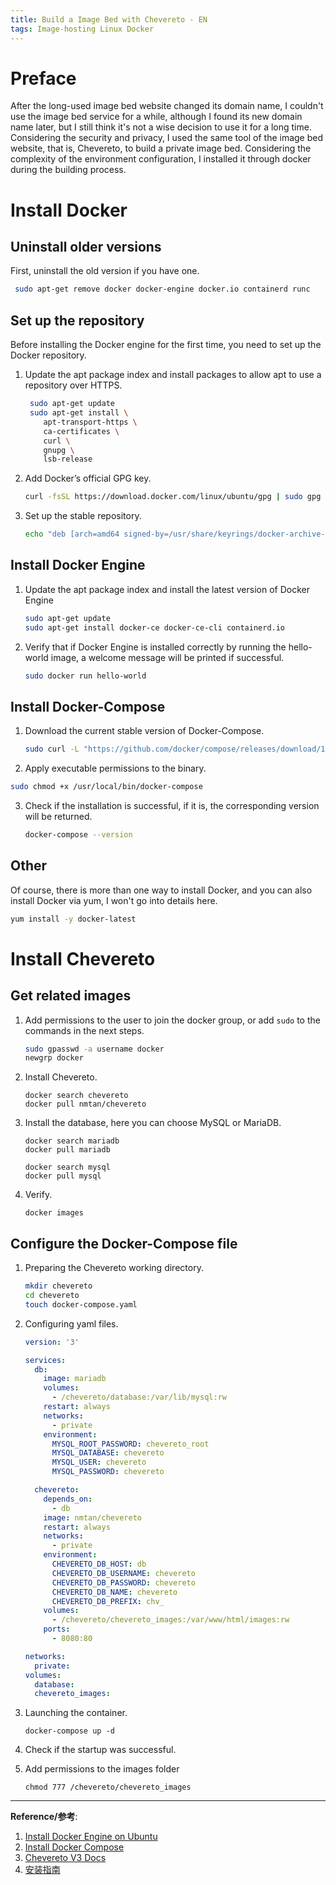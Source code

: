 ```yaml
---
title: Build a Image Bed with Chevereto - EN
tags: Image-hosting Linux Docker
---
```


# Preface

After the long-used image bed website changed its domain name, I couldn't use the image bed service for a while, although I found its new domain name later, but I still think it's not a wise decision to use it for a long time. Considering the security and privacy, I used the same tool of the image bed website, that is, Chevereto, to build a private image bed. Considering the complexity of the environment configuration, I installed it through docker during the building process.

# Install Docker

## Uninstall older versions

First, uninstall the old version if you have one.

```bash
 sudo apt-get remove docker docker-engine docker.io containerd runc
```

## Set up the repository

Before installing the Docker engine for the first time, you need to set up the Docker repository.

1. Update the apt package index and install packages to allow apt to use a repository over HTTPS.

   ```bash
    sudo apt-get update
    sudo apt-get install \
       apt-transport-https \
       ca-certificates \
       curl \
       gnupg \
       lsb-release
   ```

2. Add Docker’s official GPG key.

   ```bash
   curl -fsSL https://download.docker.com/linux/ubuntu/gpg | sudo gpg --dearmor -o /usr/share/keyrings/docker-archive-keyring.gpg
   ```

3. Set up the stable repository.

   ```bash
   echo "deb [arch=amd64 signed-by=/usr/share/keyrings/docker-archive-keyring.gpg] https://download.docker.com/linux/ubuntu $(lsb_release -cs) stable" | sudo tee /etc/apt/sources.list.d/docker.list > /dev/null
   ```

## Install Docker Engine

1. Update the apt package index and install the latest version of Docker Engine

   ```bash
   sudo apt-get update
   sudo apt-get install docker-ce docker-ce-cli containerd.io
   ```

2. Verify that if Docker Engine is installed correctly by running the hello-world image, a welcome message will be printed if successful.

   ```bash
   sudo docker run hello-world
   ```

## Install Docker-Compose

1. Download the current stable version of Docker-Compose.

   ```bash
   sudo curl -L "https://github.com/docker/compose/releases/download/1.29.2/docker-compose-$(uname -s)-$(uname -m)" -o /usr/local/bin/docker-compose
   ```

2.  Apply executable permissions to the binary.

   ```bash
   sudo chmod +x /usr/local/bin/docker-compose
   ```

3. Check if the installation is successful, if it is, the corresponding version will be returned.

   ```bash
   docker-compose --version
   ```

## Other

Of course, there is more than one way to install Docker, and you can also install Docker via yum, I won't go into details here.

```bash
yum install -y docker-latest
```

# Install Chevereto

## Get related images

1. Add permissions to the user to join the docker group, or add `sudo` to the commands in the next steps.

   ```bash
   sudo gpasswd -a username docker   
   newgrp docker  
   ```

2. Install Chevereto.

   ```shell
   docker search chevereto
   docker pull nmtan/chevereto
   ```

3. Install the database, here you can choose MySQL or MariaDB.

   ```shell
   docker search mariadb
   docker pull mariadb
   ```

   ```shell
   docker search mysql
   docker pull mysql
   ```

4. Verify.

   ```shell
   docker images
   ```

## Configure the Docker-Compose file

1. Preparing the Chevereto working directory.

   ```bash
   mkdir chevereto
   cd chevereto
   touch docker-compose.yaml
   ```

2. Configuring yaml files.

   ```yaml
   version: '3'
   
   services:
     db:
       image: mariadb
       volumes:
         - /chevereto/database:/var/lib/mysql:rw
       restart: always
       networks:
         - private
       environment:
         MYSQL_ROOT_PASSWORD: chevereto_root
         MYSQL_DATABASE: chevereto
         MYSQL_USER: chevereto
         MYSQL_PASSWORD: chevereto
   
     chevereto:
       depends_on:
         - db
       image: nmtan/chevereto
       restart: always
       networks:
         - private
       environment:
         CHEVERETO_DB_HOST: db
         CHEVERETO_DB_USERNAME: chevereto
         CHEVERETO_DB_PASSWORD: chevereto
         CHEVERETO_DB_NAME: chevereto
         CHEVERETO_DB_PREFIX: chv_
       volumes:
         - /chevereto/chevereto_images:/var/www/html/images:rw
       ports:
         - 8080:80
   
   networks:
     private:
   volumes:
     database:
     chevereto_images:
   ```

3. Launching the container.

   ```shell
   docker-compose up -d
   ```

4. Check if the startup was successful.

5. Add permissions to the images folder

   ```shell
   chmod 777 /chevereto/chevereto_images
   ```

------

**Reference/参考**: 

1. [Install Docker Engine on Ubuntu](https://docs.docker.com/engine/install/ubuntu/)
2. [Install Docker Compose](https://docs.docker.com/compose/install/)
3. [Chevereto V3 Docs](https://v3-docs.chevereto.com/)
4. [安装指南](https://docs.doge.uk/zh/chevereto/v3/contributed.html#%E5%AE%89%E8%A3%85%E6%8C%87%E5%8D%97)



